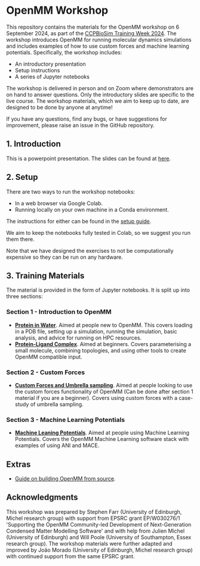 # OpenMM Workshop

This repository contains the materials for the OpenMM workshop on 6 September 2024, as part of the [CCPBioSim Training Week 2024](https://www.ccpbiosim.ac.uk/training2024). The workshop introduces OpenMM for running molecular dynamics simulations and includes examples of how to use custom forces and machine learning potentials. Specifically, the workshop includes:

- An introductory presentation
- Setup instructions
- A series of Jupyter notebooks

The workshop is delivered in person and on Zoom where demonstrators are on hand to answer questions. Only the introductory slides are specific to the live course. The workshop materials, which we aim to keep up to date, are designed to be done by anyone at anytime!

If you have any questions, find any bugs, or have suggestions for improvement, please raise an issue in the GitHub repository.

## 1. Introduction

This is a powerpoint presentation. The slides can be found at [here](./slides).

## 2. Setup

There are two ways to run the workshop notebooks:

- In a web browser via Google Colab.
- Running locally on your own machine in a Conda environment.

The instructions for either can be found in the [setup guide](./setup/README.md).

We aim to keep the notebooks fully tested in Colab, so we suggest you run them there.

Note that we have designed the exercises to not be computationally expensive so they can be run on any hardware.

## 3. Training Materials

The material is provided in the form of Jupyter notebooks. It is split up into three sections:

### Section 1 - Introduction to OpenMM
- [**Protein in Water**](./section_1/protein_in_water.ipynb). Aimed at people new to OpenMM. This covers loading in a PDB file, setting up a simulation, running the simulation, basic analysis, and advice for running on HPC resources.
- [**Protein-Ligand Complex**](./section_1/protein_ligand_complex.ipynb). Aimed at beginners. Covers parameterising a small molecule, combining topologies, and using other tools to create OpenMM compatible input.

### Section 2 - Custom Forces
- [**Custom Forces and Umbrella sampling**](./section_2/custom_forces.ipynb). Aimed at people looking to use the custom forces functionality of OpenMM (Can be done after section 1 material if you are a beginner). Covers using custom forces with a case-study of umbrella sampling.

### Section 3 - Machine Learning Potentials
- [**Machine Leaning Potentials**](./section_3/machine_learning_potentials.ipynb). Aimed at people using Machine Learning Potentials. Covers the OpenMM Machine Learning software stack with examples of using ANI and MACE.

## Extras
- [Guide on building OpenMM from source](./extra/compile_openmm.ipynb).

## Acknowledgments

This workshop was prepared by Stephen Farr (University of Edinburgh, Michel research group) with support from EPSRC grant EP/W030276/1 'Supporting the OpenMM Community-led Development of Next-Generation Condensed Matter Modelling Software' and with help from Julien Michel (University of Edinburgh) and Will Poole (University of Southampton, Essex research group). The workshop materials were further adapted and improved by João Morado (University of Edinburgh, Michel research group) with continued support from the same EPSRC grant.